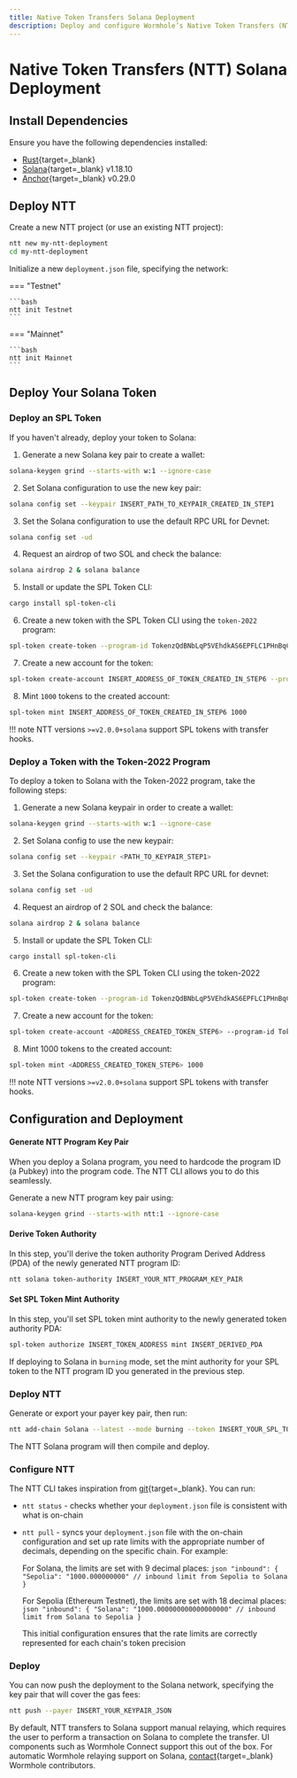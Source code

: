 ```yaml
---
title: Native Token Transfers Solana Deployment
description: Deploy and configure Wormhole’s Native Token Transfers (NTT) for Solana, including setup, token compatibility, mint/burn modes, and CLI usage.
---
```


# Native Token Transfers (NTT) Solana Deployment

## Install Dependencies

Ensure you have the following dependencies installed:

- [Rust](https://www.rust-lang.org/tools/install){target=\_blank}
- [Solana](https://docs.solanalabs.com/cli/install){target=\_blank} v1.18.10
- [Anchor](https://www.anchor-lang.com/docs/installation){target=\_blank} v0.29.0

## Deploy NTT

Create a new NTT project (or use an existing NTT project):

```bash
ntt new my-ntt-deployment
cd my-ntt-deployment
```

Initialize a new `deployment.json` file, specifying the network:

=== "Testnet"

    ```bash
    ntt init Testnet
    ```

=== "Mainnet"

    ```bash
    ntt init Mainnet
    ```

## Deploy Your Solana Token

### Deploy an SPL Token

If you haven't already, deploy your token to Solana:

1. Generate a new Solana key pair to create a wallet:

```bash
solana-keygen grind --starts-with w:1 --ignore-case
```

2. Set Solana configuration to use the new key pair:

```bash
solana config set --keypair INSERT_PATH_TO_KEYPAIR_CREATED_IN_STEP1
```

3. Set the Solana configuration to use the default RPC URL for Devnet:

```bash
solana config set -ud
```

4. Request an airdrop of two SOL and check the balance:

```bash
solana airdrop 2 & solana balance
```

5. Install or update the SPL Token CLI:

```bash
cargo install spl-token-cli
```

6. Create a new token with the SPL Token CLI using the `token-2022` program:

```bash
spl-token create-token --program-id TokenzQdBNbLqP5VEhdkAS6EPFLC1PHnBqCXEpPxuEb
```

7. Create a new account for the token:

```bash
spl-token create-account INSERT_ADDRESS_OF_TOKEN_CREATED_IN_STEP6 --program-id TokenzQdBNbLqP5VEhdkAS6EPFLC1PHnBqCXEpPxuEb
```

8. Mint `1000` tokens to the created account:

```bash
spl-token mint INSERT_ADDRESS_OF_TOKEN_CREATED_IN_STEP6 1000
```

!!! note
NTT versions `>=v2.0.0+solana` support SPL tokens with transfer hooks.

### Deploy a Token with the Token-2022 Program

To deploy a token to Solana with the Token-2022 program, take the following steps:

1. Generate a new Solana keypair in order to create a wallet:

```bash
solana-keygen grind --starts-with w:1 --ignore-case
```

2. Set Solana config to use the new keypair:

```bash
solana config set --keypair <PATH_TO_KEYPAIR_STEP1>
```

3. Set the Solana configuration to use the default RPC URL for devnet:

```bash
solana config set -ud
```

4. Request an airdrop of 2 SOL and check the balance:

```bash
solana airdrop 2 & solana balance
```

5. Install or update the SPL Token CLI:

```bash
cargo install spl-token-cli
```

6. Create a new token with the SPL Token CLI using the token-2022 program:

```bash
spl-token create-token --program-id TokenzQdBNbLqP5VEhdkAS6EPFLC1PHnBqCXEpPxuEb
```

7. Create a new account for the token:

```bash
spl-token create-account <ADDRESS_CREATED_TOKEN_STEP6> --program-id TokenzQdBNbLqP5VEhdkAS6EPFLC1PHnBqCXEpPxuEb
```

8. Mint 1000 tokens to the created account:

```bash
spl-token mint <ADDRESS_CREATED_TOKEN_STEP6> 1000
```

!!! note
NTT versions `>=v2.0.0+solana` support SPL tokens with transfer hooks.

## Configuration and Deployment

#### Generate NTT Program Key Pair

When you deploy a Solana program, you need to hardcode the program ID (a Pubkey) into the program code. The NTT CLI allows you to do this seamlessly.

Generate a new NTT program key pair using:

```bash
solana-keygen grind --starts-with ntt:1 --ignore-case
```

#### Derive Token Authority

In this step, you'll derive the token authority Program Derived Address (PDA) of the newly generated NTT program ID:

```bash
ntt solana token-authority INSERT_YOUR_NTT_PROGRAM_KEY_PAIR
```

#### Set SPL Token Mint Authority

In this step, you'll set SPL token mint authority to the newly generated token authority PDA:

```bash
spl-token authorize INSERT_TOKEN_ADDRESS mint INSERT_DERIVED_PDA
```

If deploying to Solana in `burning` mode, set the mint authority for your SPL token to the NTT program ID you generated in the previous step.

### Deploy NTT

Generate or export your payer key pair, then run:

```bash
ntt add-chain Solana --latest --mode burning --token INSERT_YOUR_SPL_TOKEN --payer INSERT_YOUR_KEYPAIR_JSON --program-key INSERT_YOUR_NTT_PROGRAM_KEYPAIR_JSON
```

The NTT Solana program will then compile and deploy.

### Configure NTT

The NTT CLI takes inspiration from [git](https://git-scm.com/){target=\_blank}. You can run:

- `ntt status` - checks whether your `deployment.json` file is consistent with what is on-chain
- `ntt pull` - syncs your `deployment.json` file with the on-chain configuration and set up rate limits with the appropriate number of decimals, depending on the specific chain. For example:

  For Solana, the limits are set with 9 decimal places:
  `json
"inbound": {
    "Sepolia": "1000.000000000" // inbound limit from Sepolia to Solana
}
`

  For Sepolia (Ethereum Testnet), the limits are set with 18 decimal places:
  `json
"inbound": {
    "Solana": "1000.000000000000000000" // inbound limit from Solana to Sepolia
}
`

  This initial configuration ensures that the rate limits are correctly represented for each chain's token precision

### Deploy

You can now push the deployment to the Solana network, specifying the key pair that will cover the gas fees:

```bash
ntt push --payer INSERT_YOUR_KEYPAIR_JSON
```

By default, NTT transfers to Solana support manual relaying, which requires the user to perform a transaction on Solana to complete the transfer. UI components such as Wormhole Connect support this out of the box. For automatic Wormhole relaying support on Solana, [contact](https://forms.clickup.com/45049775/f/1aytxf-10244/JKYWRUQ70AUI99F32Q){target=\_blank} Wormhole contributors.
